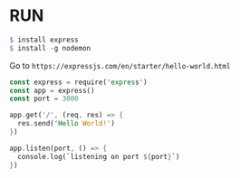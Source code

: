 # RUN 
```q
$ install express
$ install -g nodemon
```
Go to `https://expressjs.com/en/starter/hello-world.html`
```rs
const express = require('express')
const app = express()
const port = 3000

app.get('/', (req, res) => {
  res.send('Hello World!')
})

app.listen(port, () => {
  console.log(`listening on port ${port}`)
})
```
